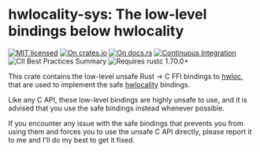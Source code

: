 # hwlocality-sys: The low-level bindings below hwlocality

[![MIT licensed](https://img.shields.io/badge/license-MIT-blue.svg)](./LICENSE)
[![On crates.io](https://img.shields.io/crates/v/hwlocality-sys.svg)](https://crates.io/crates/hwlocality-sys)
[![On docs.rs](https://docs.rs/hwlocality-sys/badge.svg)](https://docs.rs/hwlocality-sys/)
[![Continuous Integration](https://img.shields.io/github/actions/workflow/status/HadrienG2/hwlocality/ci.yml?branch=master)](https://github.com/HadrienG2/hwlocality/actions?query=workflow%3A%22Continuous+Integration%22)
![CII Best Practices Summary](https://img.shields.io/cii/summary/7876)
![Requires rustc 1.70.0+](https://img.shields.io/badge/rustc-1.70.0+-lightgray.svg)

This crate contains the low-level unsafe Rust -> C FFI bindings to
[hwloc](http://www.open-mpi.org/projects/hwloc), that are used to implement the
safe [hwlocality](https://github.com/HadrienG2/hwlocality) bindings.

Like any C API, these low-level bindings are highly unsafe to use, and it is
advised that you use the safe bindings instead whenever possible.

If you encounter any issue with the safe bindings that prevents you from using
them and forces you to use the unsafe C API directly, please report it to me and
I'll do my best to get it fixed.
